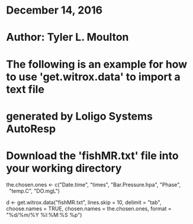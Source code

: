 # December 14, 2016
# Author: Tyler L. Moulton
# The following is an example for how to use 'get.witrox.data' to import a text file
# generated by Loligo Systems AutoResp
# Download the 'fishMR.txt' file into your working directory

the.chosen.ones <- c("Date.time", "times", "Bar.Pressure.hpa", "Phase",           
                     "temp.C", "DO.mgL")

d <- get.witrox.data("fishMR.txt", lines.skip = 10,
                      delimit = "tab", choose.names = TRUE,
                      chosen.names = the.chosen.ones,
                      format = "%d/%m/%Y %I:%M:%S %p")


